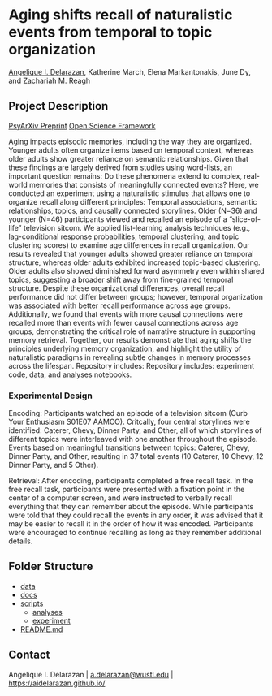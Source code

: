 # Aging shifts recall of naturalistic events from temporal to topic organization
[Angelique I. Delarazan](https://aidelarazan.github.io/), Katherine March, Elena Markantonakis, June Dy, and Zachariah M. Reagh


## Project Description
[PsyArXiv Preprint](https://osf.io/preprints/psyarxiv/paq8e_v1)
[Open Science Framework](https://osf.io/9pfmk/)

Aging impacts episodic memories, including the way they are organized. Younger adults often organize items based on temporal context, whereas older adults show greater reliance on semantic relationships. Given that these findings are largely derived from studies using word-lists, an important question remains: Do these phenomena extend to complex, real-world memories that consists of meaningfully connected events? Here, we conducted an experiment using a naturalistic stimulus that allows one to organize recall along different principles: Temporal associations, semantic relationships, topics, and causally connected storylines. Older (N=36) and younger (N=46) participants viewed and recalled an episode of a “slice-of-life” television sitcom. We applied list-learning analysis techniques (e.g., lag-conditional response probabilities, temporal clustering, and topic clustering scores) to examine age differences in recall organization. Our results revealed that younger adults showed greater reliance on temporal structure, whereas older adults exhibited increased topic-based clustering. Older adults also showed diminished forward asymmetry even within shared topics, suggesting a broader shift away from fine-grained temporal structure. Despite these organizational differences, overall recall performance did not differ between groups; however, temporal organization was associated with better recall performance across age groups. Additionally, we found that events with more causal connections were recalled more than events with fewer causal connections across age groups, demonstrating the critical role of narrative structure in supporting memory retrieval. Together, our results demonstrate that aging shifts the principles underlying memory organization, and highlight the utility of naturalistic paradigms in revealing subtle changes in memory processes across the lifespan. Repository includes: Repository includes: experiment code, data, and analyses notebooks.

### Experimental Design
Encoding: Participants watched an episode of a television sitcom (Curb Your Enthusiasm S01E07 AAMCO). Critcally, four central storylines were identified: Caterer, Chevy, Dinner Party, and Other, all of which storylines of different topics were interleaved with one another throughout the episode. Events based on meaningful transitions between topics: Caterer, Chevy, Dinner Party, and Other, resulting in 37 total events (10 Caterer, 10 Chevy, 12 Dinner Party, and 5 Other).

Retrieval: After encoding, participants completed a free recall task. In the free recall task, participants were presented with a fixation point in the center of a computer screen, and were instructed to verbally recall everything that they can remember about the episode. While participants were told that they could recall the events in any order, it was advised that it may be easier to recall it in the order of how it was encoded. Participants were encouraged to continue recalling as long as they remember additional details.

## Folder Structure
 * [data](./data/)
 * [docs](./docs/)
 * [scripts](./scripts/)
    * [analyses](./scripts/analyses/)
    * [experiment](./scripts/experiment/)
 * [README.md](./README.md)

## Contact
Angelique I. Delarazan | a.delarazan@wustl.edu | https://aidelarazan.github.io/
